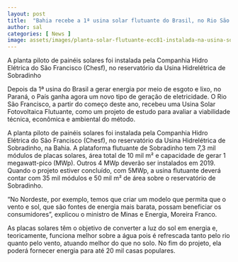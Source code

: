 ```yaml
---
layout: post
title:  "Bahia recebe a 1ª usina solar flutuante do Brasil, no Rio São Francisco"
author: sal
categories: [ News ]
image: assets/images/planta-solar-flutuante-ecc81-instalada-na-usina-sobradinho-_-capa-blog-752x440.jpg
---
```

A planta piloto de painéis solares foi instalada pela Companhia Hidro Elétrica do São Francisco (Chesf), no reservatório da Usina Hidrelétrica de Sobradinho

Depois da 1ª usina do Brasil a gerar energia por meio de esgoto e lixo, no Paraná, o País ganha agora um novo tipo de geração de eletricidade. O Rio São Francisco, a partir do começo deste ano, recebeu uma Usina Solar Fotovoltaica Flutuante, como um projeto de estudo para avaliar a viabilidade técnica, econômica e ambiental do método.

A planta piloto de painéis solares foi instalada pela Companhia Hidro Elétrica do São Francisco (Chesf), no reservatório da Usina Hidrelétrica de Sobradinho, na Bahia. A plataforma flutuante de Sobradinho tem 7,3 mil módulos de placas solares, área total de 10 mil m² e capacidade de gerar 1 megawatt-pico (MWp). Outros 4 MWp deverão ser instalados em 2019. Quando o projeto estiver concluído, com 5MWp, a usina flutuante deverá contar com 35 mil módulos e 50 mil m² de área sobre o reservatório de Sobradinho.

<script async src="https://pagead2.googlesyndication.com/pagead/js/adsbygoogle.js"></script>
<!-- Informat -->
<ins class="adsbygoogle"
     style="display:block"
     data-ad-client="ca-pub-2838251107855362"
     data-ad-slot="2327980059"
     data-ad-format="auto"
     data-full-width-responsive="true"></ins>
<script>
(adsbygoogle = window.adsbygoogle || []).push({});
</script>

“No Nordeste, por exemplo, temos que criar um modelo que permita que o vento e sol, que são fontes de energia mais barata, possam beneficiar os consumidores”, explicou o ministro de Minas e Energia, Moreira Franco.

As placas solares têm o objetivo de converter a luz do sol em energia e, teoricamente, funciona melhor sobre a água pois é refrescada tanto pelo rio quanto pelo vento, atuando melhor do que no solo. No fim do projeto, ela poderá fornecer energia para até 20 mil casas populares.
